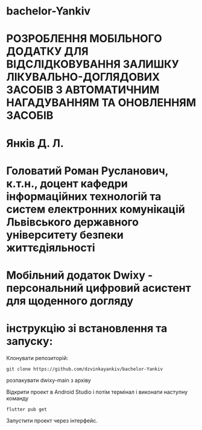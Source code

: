 # bachelor-Yankiv
# РОЗРОБЛЕННЯ МОБІЛЬНОГО ДОДАТКУ ДЛЯ ВІДСЛІДКОВУВАННЯ ЗАЛИШКУ ЛІКУВАЛЬНО-ДОГЛЯДОВИХ ЗАСОБІВ З АВТОМАТИЧНИМ НАГАДУВАННЯМ ТА ОНОВЛЕННЯМ ЗАСОБІВ
# Янків Д. Л.
# Головатий Роман Русланович, к.т.н., доцент кафедри інформаційних технологій та систем електронних комунікацій Львівського державного університету безпеки життєдіяльності
# Мобільний додаток Dwixy - персональний цифровий асистент для щоденного догляду
# інструкцію зі встановлення та запуску:
Клонувати репозиторій:

`git clone https://github.com/dzvinkayankiv/bachelor-Yankiv` 

розпакувати dwixy-main з архіву

Відкрити проект в Android Studio і потім термінал і виконати наступну команду

`flutter pub get`

Запустити проект через інтерфейс.
